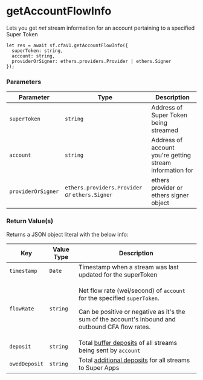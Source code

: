# getAccountFlowInfo

Lets you get _net_ stream information for an account pertaining to a specified Super Token

```
let res = await sf.cfaV1.getAccountFlowInfo({
  superToken: string,
  account: string,
  providerOrSigner: ethers.providers.Provider | ethers.Signer
});
```

### Parameters

| Parameter          | Type                                             | Description                                              |
| ------------------ | ------------------------------------------------ | -------------------------------------------------------- |
| `superToken`       | `string`                                         | Address of Super Token being streamed                    |
| `account`          | `string`                                         | Address of account you're getting stream information for |
| `providerOrSigner` | `ethers.providers.Provider` _or_ `ethers.Signer` | ethers provider or ethers signer object                  |

### Return Value(s)

Returns a JSON object literal with the below info:

| Key           | Value Type | Description                                                                                                                                                                                                          |
| ------------- | ---------- | -------------------------------------------------------------------------------------------------------------------------------------------------------------------------------------------------------------------- |
| `timestamp`   | `Date`     | Timestamp when a stream was last updated for the superToken                                                                                                                                                          |
| `flowRate`    | `string`   | <p>Net flow rate (wei/second) of <code>account</code> for the specified <code>superToken</code>. </p><p></p><p>Can be positive or negative as it's the sum of the account's inbound and outbound CFA flow rates.</p> |
| `deposit`     | `string`   | Total [buffer deposits](https://docs.superfluid.finance/superfluid/protocol-overview/in-depth-overview/super-agreements/constant-flow-agreement-cfa#buffer) of all streams being sent by `account`                   |
| `owedDeposit` | `string`   | Total [additional deposits](https://docs.superfluid.finance/superfluid/sentinels/liquidations-and-toga#liquidation-and-solvency) for all streams to Super Apps                                                       |
